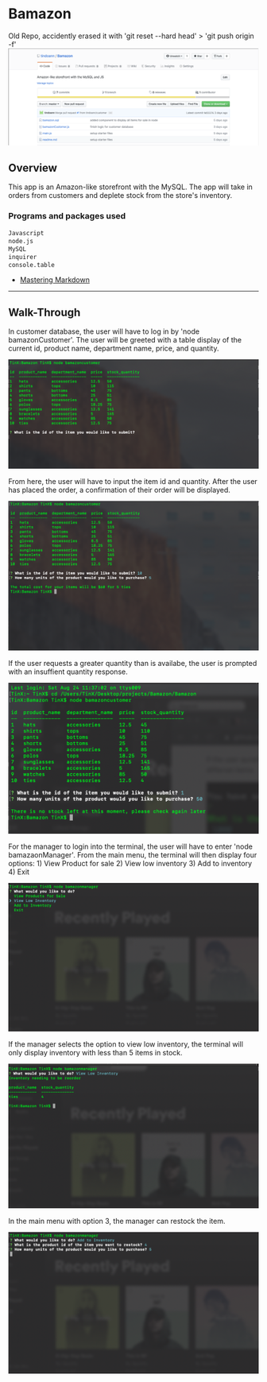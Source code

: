 # Bamazon

Old Repo, accidently erased it with 'git reset --hard head' > 'git push origin -f'
![](images/img10.png)

## Overview

This app is an Amazon-like storefront with the MySQL. The app will take in orders from customers and deplete stock from the store's inventory. 

### Programs and packages used 

```
Javascript
node.js
MySQL
inquirer
console.table
```


* [Mastering Markdown](https://guides.github.com/features/mastering-markdown/)

- - -

## Walk-Through

In customer database, the user will have to log in by 'node bamazonCustomer'. The user will be greeted with a table display of the current id, product name, department name, price, and quantity. 

![](images/img1.png)

From here, the user will have to input the item id and quantity. After the user has placed the order, a confirmation of their order will be displayed. 

![](images/img3.png)

If the user requests a greater quantity than is availabe, the user is prompted with an insuffient quantity response. 

![](images/img9.png)

For the manager to login into the terminal, the user will have to enter 'node bamazaonManager'. From the main menu, the terminal will then display four options: 1) View Product for sale 2) View low inventory 3) Add to inventory 4) Exit 

![](images/img5.png)

If the manager selects the option to view low inventory, the terminal will only display inventory with less than 5 items in stock. 

![](images/img6.png)

In the main menu with option 3, the manager can restock the item. 

![](images/img7.png)




